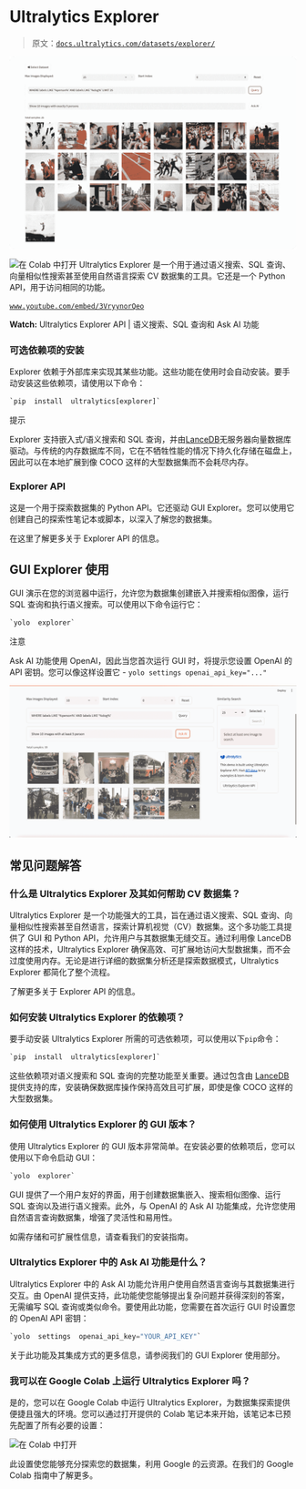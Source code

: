 # Ultralytics Explorer

> 原文：[`docs.ultralytics.com/datasets/explorer/`](https://docs.ultralytics.com/datasets/explorer/)

![Ultralytics Explorer 截图 1](img/16813c5c76de99fa62271e29dc570958.png)

![在 Colab 中打开](https://colab.research.google.com/github/ultralytics/ultralytics/blob/main/docs/en/datasets/explorer/explorer.ipynb) Ultralytics Explorer 是一个用于通过语义搜索、SQL 查询、向量相似性搜索甚至使用自然语言探索 CV 数据集的工具。它还是一个 Python API，用于访问相同的功能。

[`www.youtube.com/embed/3VryynorQeo`](https://www.youtube.com/embed/3VryynorQeo)

**Watch:** Ultralytics Explorer API | 语义搜索、SQL 查询和 Ask AI 功能

### 可选依赖项的安装

Explorer 依赖于外部库来实现其某些功能。这些功能在使用时会自动安装。要手动安装这些依赖项，请使用以下命令：

```py
`pip  install  ultralytics[explorer]` 
```

提示

Explorer 支持嵌入式/语义搜索和 SQL 查询，并由[LanceDB](https://lancedb.com/)无服务器向量数据库驱动。与传统的内存数据库不同，它在不牺牲性能的情况下持久化存储在磁盘上，因此可以在本地扩展到像 COCO 这样的大型数据集而不会耗尽内存。

### Explorer API

这是一个用于探索数据集的 Python API。它还驱动 GUI Explorer。您可以使用它创建自己的探索性笔记本或脚本，以深入了解您的数据集。

在这里了解更多关于 Explorer API 的信息。

## GUI Explorer 使用

GUI 演示在您的浏览器中运行，允许您为数据集创建嵌入并搜索相似图像，运行 SQL 查询和执行语义搜索。可以使用以下命令运行它：

```py
`yolo  explorer` 
```

注意

Ask AI 功能使用 OpenAI，因此当您首次运行 GUI 时，将提示您设置 OpenAI 的 API 密钥。您可以像这样设置它 - `yolo settings openai_api_key="..."`

![Ultralytics Explorer OpenAI 集成](img/9fb0ad10c094a36f84bf5fe39589baf7.png)

## 常见问题解答

### 什么是 Ultralytics Explorer 及其如何帮助 CV 数据集？

Ultralytics Explorer 是一个功能强大的工具，旨在通过语义搜索、SQL 查询、向量相似性搜索甚至自然语言，探索计算机视觉（CV）数据集。这个多功能工具提供了 GUI 和 Python API，允许用户与其数据集无缝交互。通过利用像 LanceDB 这样的技术，Ultralytics Explorer 确保高效、可扩展地访问大型数据集，而不会过度使用内存。无论是进行详细的数据集分析还是探索数据模式，Ultralytics Explorer 都简化了整个流程。

了解更多关于 Explorer API 的信息。

### 如何安装 Ultralytics Explorer 的依赖项？

要手动安装 Ultralytics Explorer 所需的可选依赖项，可以使用以下`pip`命令：

```py
`pip  install  ultralytics[explorer]` 
```

这些依赖项对语义搜索和 SQL 查询的完整功能至关重要。通过包含由 [LanceDB](https://lancedb.com/) 提供支持的库，安装确保数据库操作保持高效且可扩展，即使是像 COCO 这样的大型数据集。

### 如何使用 Ultralytics Explorer 的 GUI 版本？

使用 Ultralytics Explorer 的 GUI 版本非常简单。在安装必要的依赖项后，您可以使用以下命令启动 GUI：

```py
`yolo  explorer` 
```

GUI 提供了一个用户友好的界面，用于创建数据集嵌入、搜索相似图像、运行 SQL 查询以及进行语义搜索。此外，与 OpenAI 的 Ask AI 功能集成，允许您使用自然语言查询数据集，增强了灵活性和易用性。

如需存储和可扩展性信息，请查看我们的安装指南。

### Ultralytics Explorer 中的 Ask AI 功能是什么？

Ultralytics Explorer 中的 Ask AI 功能允许用户使用自然语言查询与其数据集进行交互。由 OpenAI 提供支持，此功能使您能够提出复杂问题并获得深刻的答案，无需编写 SQL 查询或类似命令。要使用此功能，您需要在首次运行 GUI 时设置您的 OpenAI API 密钥：

```py
`yolo  settings  openai_api_key="YOUR_API_KEY"` 
```

关于此功能及其集成方式的更多信息，请参阅我们的 GUI Explorer 使用部分。

### 我可以在 Google Colab 上运行 Ultralytics Explorer 吗？

是的，您可以在 Google Colab 中运行 Ultralytics Explorer，为数据集探索提供便捷且强大的环境。您可以通过打开提供的 Colab 笔记本来开始，该笔记本已预先配置了所有必要的设置：

![在 Colab 中打开](https://colab.research.google.com/github/ultralytics/ultralytics/blob/main/docs/en/datasets/explorer/explorer.ipynb)

此设置使您能够充分探索您的数据集，利用 Google 的云资源。在我们的 Google Colab 指南中了解更多。
